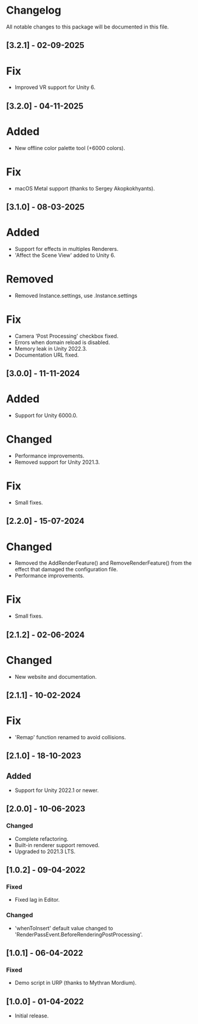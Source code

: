 # Changelog
All notable changes to this package will be documented in this file.

## [3.2.1] - 02-09-2025

# Fix
- Improved VR support for Unity 6.

## [3.2.0] - 04-11-2025

# Added
- New offline color palette tool (+6000 colors).

# Fix
- macOS Metal support (thanks to Sergey Akopkokhyants).

## [3.1.0] - 08-03-2025

# Added
- Support for effects in multiples Renderers.
- 'Affect the Scene View' added to Unity 6.

# Removed
- Removed Instance.settings, use .Instance.settings

# Fix
- Camera 'Post Processing' checkbox fixed.
- Errors when domain reload is disabled.
- Memory leak in Unity 2022.3.
- Documentation URL fixed.

## [3.0.0] - 11-11-2024

# Added
- Support for Unity 6000.0.

# Changed
- Performance improvements.
- Removed support for Unity 2021.3.

# Fix
- Small fixes.

## [2.2.0] - 15-07-2024

# Changed
- Removed the AddRenderFeature() and RemoveRenderFeature() from the effect that damaged the configuration file.
- Performance improvements.

# Fix
- Small fixes.

## [2.1.2] - 02-06-2024

# Changed
- New website and documentation.

## [2.1.1] - 10-02-2024

# Fix
- 'Remap' function renamed to avoid collisions.

## [2.1.0] - 18-10-2023

## Added
- Support for Unity 2022.1 or newer.

## [2.0.0] - 10-06-2023

### Changed
- Complete refactoring.
- Built-in renderer support removed.
- Upgraded to 2021.3 LTS.

## [1.0.2] - 09-04-2022

### Fixed
- Fixed lag in Editor.

### Changed

- 'whenToInsert' default value changed to 'RenderPassEvent.BeforeRenderingPostProcessing'.

## [1.0.1] - 06-04-2022

### Fixed
- Demo script in URP (thanks to Mythran Mordium).

## [1.0.0] - 01-04-2022

- Initial release.
